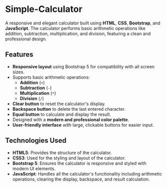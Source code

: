 # Simple-Calculator

A responsive and elegant calculator built using **HTML**, **CSS**, **Bootstrap**, and **JavaScript**. The calculator performs basic arithmetic operations like addition, subtraction, multiplication, and division, featuring a clean and professional design.

## Features

- **Responsive layout** using Bootstrap 5 for compatibility with all screen sizes.
- Supports basic arithmetic operations:
  - **Addition** (`+`)
  - **Subtraction** (`-`)
  - **Multiplication** (`*`)
  - **Division** (`/`)
- **Clear button** to reset the calculator's display.
- **Backspace button** to delete the last entered character.
- **Equal button** to calculate and display the result.
- Designed with a **modern and professional color palette**.
- **User-friendly interface** with large, clickable buttons for easier input.

## Technologies Used

- **HTML5**: Provides the structure of the calculator.
- **CSS3**: Used for the styling and layout of the calculator.
- **Bootstrap 5**: Ensures the calculator is responsive and styled with modern UI elements.
- **JavaScript**: Handles all the calculator's functionality including arithmetic operations, clearing the display, backspace, and result calculation.
